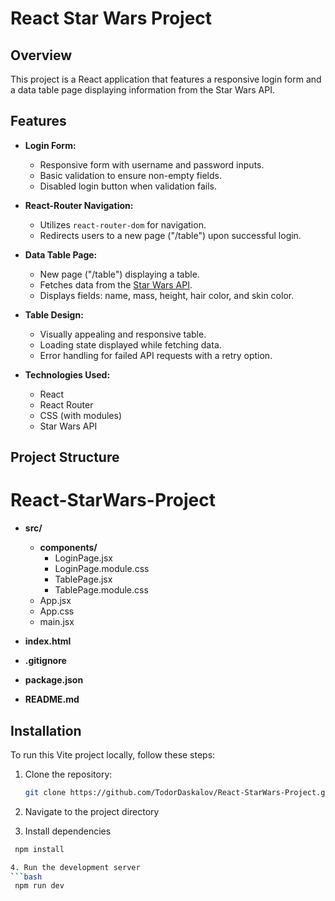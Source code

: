 # React Star Wars Project

## Overview

This project is a React application that features a responsive login form and a data table page displaying information from the Star Wars API.

## Features

-   **Login Form:**

    -   Responsive form with username and password inputs.
    -   Basic validation to ensure non-empty fields.
    -   Disabled login button when validation fails.

-   **React-Router Navigation:**

    -   Utilizes `react-router-dom` for navigation.
    -   Redirects users to a new page ("/table") upon successful login.

-   **Data Table Page:**

    -   New page ("/table") displaying a table.
    -   Fetches data from the [Star Wars API](https://swapi.dev/api/people).
    -   Displays fields: name, mass, height, hair color, and skin color.

-   **Table Design:**

    -   Visually appealing and responsive table.
    -   Loading state displayed while fetching data.
    -   Error handling for failed API requests with a retry option.

-   **Technologies Used:**
    -   React
    -   React Router
    -   CSS (with modules)
    -   Star Wars API

## Project Structure

# React-StarWars-Project

-   **src/**

    -   **components/**
        -   LoginPage.jsx
        -   LoginPage.module.css
        -   TablePage.jsx
        -   TablePage.module.css
    -   App.jsx
    -   App.css
    -   main.jsx

-   **index.html**

-   **.gitignore**
-   **package.json**
-   **README.md**

## Installation

To run this Vite project locally, follow these steps:

1. Clone the repository:

    ```bash
    git clone https://github.com/TodorDaskalov/React-StarWars-Project.git

    ```

2. Navigate to the project directory

3. Install dependencies

````bash
 npm install

4. Run the development server
```bash
 npm run dev
````
